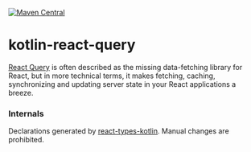 [![Maven Central](https://img.shields.io/maven-central/v/org.jetbrains.kotlin-wrappers/kotlin-react-query)](https://mvnrepository.com/artifact/org.jetbrains.kotlin-wrappers/kotlin-react-query)

# kotlin-react-query

[React Query](https://github.com/tannerlinsley/react-query) is often described as the missing data-fetching library for React, but in more technical terms, it makes fetching, caching, synchronizing and updating server state in your React applications a breeze.

### Internals

Declarations generated by [react-types-kotlin](https://github.com/karakum-team/react-types-kotlin). Manual changes are prohibited.
